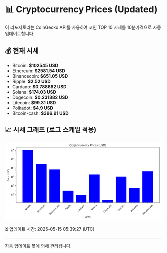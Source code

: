 
# 📊 Cryptocurrency Prices (Updated)

이 리포지토리는 CoinGecko API를 사용하여 코인 TOP 10 시세를 10분가격으로 자동 업데이트합니다.

## 💰 현재 시세
- Bitcoin: **$102545 USD**
- Ethereum: **$2581.54 USD**
- Binancecoin: **$651.05 USD**
- Ripple: **$2.52 USD**
- Cardano: **$0.788682 USD**
- Solana: **$174.03 USD**
- Dogecoin: **$0.231882 USD**
- Litecoin: **$99.31 USD**
- Polkadot: **$4.9 USD**
- Bitcoin-cash: **$396.91 USD**

## 📈 시세 그래프 (로그 스케일 적용)
![Crypto Prices](crypto_prices.png)

⏳ 업데이트 시간: 2025-05-15 05:39:27 (UTC)

---
자동 업데이트 봇에 의해 관리됩니다.
